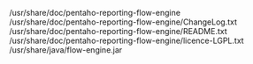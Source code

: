 /usr/share/doc/pentaho-reporting-flow-engine  
/usr/share/doc/pentaho-reporting-flow-engine/ChangeLog.txt  
/usr/share/doc/pentaho-reporting-flow-engine/README.txt  
/usr/share/doc/pentaho-reporting-flow-engine/licence-LGPL.txt  
/usr/share/java/flow-engine.jar  
